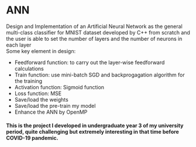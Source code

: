 # ANN
Design and Implementation of an Artificial Neural Network as the general multi-class classifier for MNIST dataset developed by C++ from scratch and the user is able to set the number of layers and the number of neurons in each layer</br>
Some key element in design:
  - Feedforward function: to carry out the layer-wise feedforward calculations
  - Train function: use mini-batch SGD and backprogagation algorithm for the training
  - Activation function: Sigmoid function
  - Loss function: MSE
  - Save/load the weights
  - Save/load the pre-train my model
  - Enhance the ANN by OpenMP
 
 #### This is the project I developed in undergraduate year 3 of my university period, quite challenging but extremely interesting in that time before COVID-19 pandemic.
